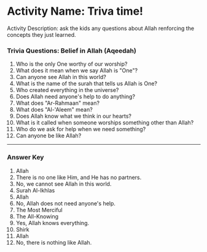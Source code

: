 # Activity Name: Triva time!
Activity Description: ask the kids any questions about Allah renforcing the concepts they just learned.

### Trivia Questions: Belief in Allah (Aqeedah)

1. Who is the only One worthy of our worship?
2. What does it mean when we say Allah is "One"?
3. Can anyone see Allah in this world?
4. What is the name of the surah that tells us Allah is One?
5. Who created everything in the universe?
6. Does Allah need anyone's help to do anything?
7. What does "Ar-Rahmaan" mean?
8. What does "Al-'Aleem" mean?
9. Does Allah know what we think in our hearts?
10. What is it called when someone worships something other than Allah?
11. Who do we ask for help when we need something?
12. Can anyone be like Allah?

---

### Answer Key

1. Allah
2. There is no one like Him, and He has no partners.
3. No, we cannot see Allah in this world.
4. Surah Al-Ikhlas
5. Allah
6. No, Allah does not need anyone's help.
7. The Most Merciful
8. The All-Knowing
9. Yes, Allah knows everything.
10. Shirk
11. Allah
12. No, there is nothing like Allah.